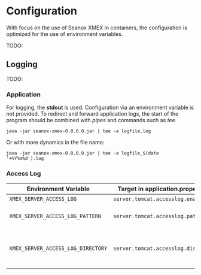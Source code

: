 # Configuration

With focus on the use of Seanox XMEX in containers, the configuration is
optimized for the use of environment variables.

TODO:

## Logging

TODO:

### Application

For logging, the __stdout__ is used. Configuration via an environment variable
is not provided. To redirect and forward application logs, the start of the
program should be combined with _pipes_ and commands such as _tee_. 

```
java -jar seanox-xmex-0.0.0.0.jar | tee -a logfile.log

```

Or with more dynamics in the file name:

```
java -jar seanox-xmex-0.0.0.0.jar | tee -a logfile_$(date '+%Y%m%d').log
```

### Access Log

<table>
  <thead>
    <tr>
      <th>Environment Variable</th>
      <th>Target in application.properties</th>
      <th>Description</th>
    </tr>  
  </thead>
  <tbody>
    <tr>
      <td>
        <code>XMEX_SERVER_ACCESS_LOG</code>
      </td>
      <td>
        <code>server.tomcat.accesslog.enabled</code>
      </td>
      <td>
        TODO:
      </td>
    </tr>
    <tr>
      <td>
        <code>XMEX_SERVER_ACCESS_LOG_PATTERN</code>
      </td>
      <td>
        <code>server.tomcat.accesslog.pattern</code>
      </td>
      <td>
        TODO:
        https://tomcat.apache.org/tomcat-9.0-doc/config/valve.html
      </td>
    </tr>
    <tr>
      <td>
        <code>XMEX_SERVER_ACCESS_LOG_DIRECTORY</code>
      </td>
      <td>
        <code>server.tomcat.accesslog.directory</code>
      </td>
      <td>
        TODO:
        Be careful with relative paths, as these could start in the temp/tmp
        directory of the user. It is better if an absolute path is specified. 
      </td>
    </tr>
  </tbody>
</table>
